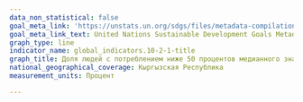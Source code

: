 ```yaml
---
data_non_statistical: false
goal_meta_link: 'https://unstats.un.org/sdgs/files/metadata-compilation/Metadata-Goal-10.pdf '
goal_meta_link_text: United Nations Sustainable Development Goals Metadata (PDF 4.0MB)
graph_type: line
indicator_name: global_indicators.10-2-1-title
graph_title: Доля людей с потреблением ниже 50 процентов медианного значения в разбивке по полу, типу местности, возрасту и территории
national_geographical_coverage: Кыргызская Республика
measurement_units: Процент

---
```


